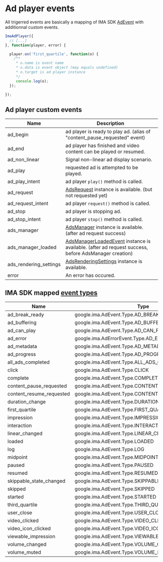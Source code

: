 # Ad player events

All trigerred events are basically a mapping of IMA SDK [AdEvent](https://developers.google.com/interactive-media-ads/docs/sdks/html5/v3/reference/js/ima.AdEvent) with additionnal custom events.

```javascript
ImaAdPlayer({
  // [...]
}, function(player, error) {

  player.on('first_quartile', function(o) {
    /**
     * o.name is event name
     * o.data is event object (may equals undefined)
     * o.target is ad player instance
     */
     console.log(o);
  });

});
```

## Ad player custom events

| Name | Description |
| ---  | --- |
| ad_begin | ad player is ready to play ad. (alias of "content_pause_requested" event) |
| ad_end | ad player has finished and video content can be played or resumed. |
| ad_non_linear | Signal non-linear ad display scenario. |
| ad_play | requested ad is attempted to be played. |
| ad_play_intent | ad player `play()` method is called. |
| ad_request | [AdsRequest](https://developers.google.com/interactive-media-ads/docs/sdks/html5/v3/reference/js/ima.AdsRequest) instance is available. (but not requested yet) |
| ad_request_intent | ad player `request()` method is called. |
| ad_stop | ad player is stopping ad. |
| ad_stop_intent | ad player `stop()` method is called. |
| ads_manager | [AdsManager](https://developers.google.com/interactive-media-ads/docs/sdks/html5/v3/reference/js/ima.AdsManager) instance is available. (after ad request success) |
| ads_manager_loaded | [AdsManagerLoadedEvent](https://developers.google.com/interactive-media-ads/docs/sdks/html5/v3/reference/js/ima.AdsManagerLoadedEvent) instance is available. (after ad request success, before AdsManager creation) |
| ads_rendering_settings | [AdsRenderingSettings](https://developers.google.com/interactive-media-ads/docs/sdks/html5/v3/reference/js/ima.AdsRenderingSettings) instance is available. |
| error | An error has occured. |

## IMA SDK mapped [event types](https://developers.google.com/interactive-media-ads/docs/sdks/html5/v3/reference/js/ima.AdEvent#property)

| Name | Type |
| ---  | --- |
| ad_break_ready | google.ima.AdEvent.Type.AD_BREAK_READY |
| ad_buffering | google.ima.AdEvent.Type.AD_BUFFERING |
| ad_can_play | google.ima.AdEvent.Type.AD_CAN_PLAY |
| ad_error | google.ima.AdErrorEvent.Type.AD_ERROR |
| ad_metadata | google.ima.AdEvent.Type.AD_METADATA |
| ad_progress | google.ima.AdEvent.Type.AD_PROGRESS |
| all_ads_completed | google.ima.AdEvent.Type.ALL_ADS_COMPLETED |
| click | google.ima.AdEvent.Type.CLICK |
| complete | google.ima.AdEvent.Type.COMPLETE |
| content_pause_requested | google.ima.AdEvent.Type.CONTENT_PAUSE_REQUESTED |
| content_resume_requested | google.ima.AdEvent.Type.CONTENT_RESUME_REQUESTED |
| duration_change | google.ima.AdEvent.Type.DURATION_CHANGE |
| first_quartile | google.ima.AdEvent.Type.FIRST_QUARTILE |
| impression | google.ima.AdEvent.Type.IMPRESSION |
| interaction | google.ima.AdEvent.Type.INTERACTION |
| linear_changed | google.ima.AdEvent.Type.LINEAR_CHANGED |
| loaded | google.ima.AdEvent.Type.LOADED |
| log | google.ima.AdEvent.Type.LOG |
| midpoint | google.ima.AdEvent.Type.MIDPOINT |
| paused | google.ima.AdEvent.Type.PAUSED |
| resumed | google.ima.AdEvent.Type.RESUMED |
| skippable_state_changed | google.ima.AdEvent.Type.SKIPPABLE_STATE_CHANGED |
| skipped | google.ima.AdEvent.Type.SKIPPED |
| started | google.ima.AdEvent.Type.STARTED |
| third_quartile | google.ima.AdEvent.Type.THIRD_QUARTILE |
| user_close | google.ima.AdEvent.Type.USER_CLOSE |
| video_clicked | google.ima.AdEvent.Type.VIDEO_CLICKED |
| video_icon_clicked | google.ima.AdEvent.Type.VIDEO_ICON_CLICKED |
| viewable_impression | google.ima.AdEvent.Type.VIEWABLE_IMPRESSION |
| volume_changed | google.ima.AdEvent.Type.VOLUME_CHANGED |
| volume_muted | google.ima.AdEvent.Type.VOLUME_MUTED |
